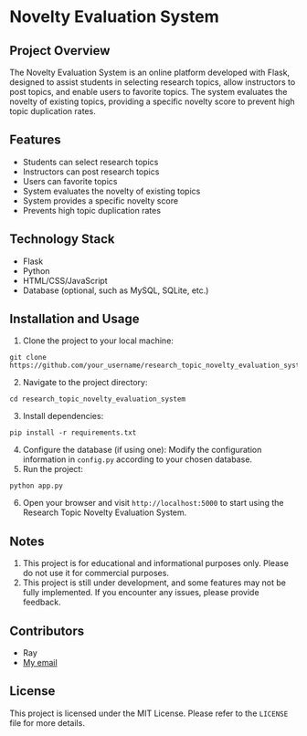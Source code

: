 # Novelty Evaluation System
## Project Overview
The Novelty Evaluation System is an online platform developed with Flask, designed to assist students in selecting research topics, allow instructors to post topics, and enable users to favorite topics. The system evaluates the novelty of existing topics, providing a specific novelty score to prevent high topic duplication rates.
## Features
- Students can select research topics
- Instructors can post research topics
- Users can favorite topics
- System evaluates the novelty of existing topics
- System provides a specific novelty score
- Prevents high topic duplication rates
## Technology Stack
- Flask
- Python
- HTML/CSS/JavaScript
- Database (optional, such as MySQL, SQLite, etc.)
## Installation and Usage
1. Clone the project to your local machine:
```
git clone https://github.com/your_username/research_topic_novelty_evaluation_system.git
```
2. Navigate to the project directory:
```
cd research_topic_novelty_evaluation_system
```
3. Install dependencies:
```
pip install -r requirements.txt
```
4. Configure the database (if using one):
Modify the configuration information in `config.py` according to your chosen database.
5. Run the project:
```
python app.py
```
6. Open your browser and visit `http://localhost:5000` to start using the Research Topic Novelty Evaluation System.
## Notes
1. This project is for educational and informational purposes only. Please do not use it for commercial purposes.
2. This project is still under development, and some features may not be fully implemented. If you encounter any issues, please provide feedback.
## Contributors
- Ray
- [My email](mailto:1606327882@qq.com)
## License
This project is licensed under the MIT License. Please refer to the `LICENSE` file for more details.
